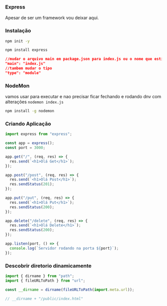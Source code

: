### Express

Apesar de ser um framework vou deixar aqui.

### Instalação

```bash
npm init -y

npm install express
```

```json
//mudar o arquivo main em package.json para index.js ou o nome que estiver
"main": "index.js"
//tambem mudar o tipo
"type": "module"
```

### NodeMon

vamos usar para executar e nao precisar ficar fechando e rodando dnv com alterações `nodemon index.js`

```bash
npm install -g nodemon
```

### Criando Aplicação

```js
import express from "express";

const app = express();
const port = 3000;

app.get("/", (req, res) => {
  res.send(`<h1>Olá Get</h1>`);
});

app.post("/post", (req, res) => {
  res.send(`<h1>Olá Post</h1>`);
  res.sendStatus(201);
});

app.put("/put", (req, res) => {
  res.send(`<h1>Olá Put</h1>`);
  res.sendStatus(200);
});

app.delete("/delete", (req, res) => {
  res.send(`<h1>Olá Delete</h1>`);
  res.sendStatus(200);
});

app.listen(port, () => {
  console.log(`Servidor rodando na porta ${port}`);
});
```

### Descobrir diretorio dinamicamente

```js
import { dirname } from "path";
import { fileURLToPath } from "url";

const __dirname = dirname(fileURLToPath(import.meta.url));

// __dirname + "/public/index.html"
```
